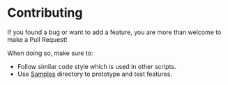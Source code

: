 ﻿# Contributing

If you found a bug or want to add a feature, you are more than welcome to make a Pull Request!

When doing so, make sure to:

- Follow similar code style which is used in other scripts.
- Use [Samples](../Packages/com.chark.build-tools/Samples) directory to prototype and test features.

